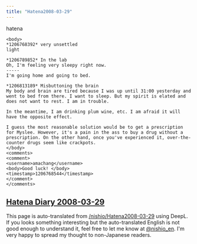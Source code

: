 ```yaml
---
title: "Hatena2008-03-29"
---
```


hatena

```
<body>
*1206768392* very unsettled
light

*1206789852* In the lab
Oh, I'm feeling very sleepy right now.
-----
I'm going home and going to bed.

*1206813189* Misbuttoning the brain
My body and brain are tired because I was up until 31:00 yesterday and went to bed from there. I want to sleep. But my spirit is elated and does not want to rest. I am in trouble.

In the meantime, I am drinking plum wine, etc. I am afraid it will have the opposite effect.

I guess the most reasonable solution would be to get a prescription for Myslee. However, it's a pain in the ass to buy a drug without a prescription. On the other hand, once you've experienced it, over-the-counter drugs seem like crackpots.
</body>
<comments>
<comment>
<username>amachang</username>
<body>Good luck! </body>
<timestamp>1206768544</timestamp>
</comment>
</comments>
```


[Hatena Diary 2008-03-29](https://nishiohirokazu.hatenadiary.org/archive/2008/03/29)
---
This page is auto-translated from [/nishio/Hatena2008-03-29](https://scrapbox.io/nishio/Hatena2008-03-29) using DeepL. If you looks something interesting but the auto-translated English is not good enough to understand it, feel free to let me know at [@nishio_en](https://twitter.com/nishio_en). I'm very happy to spread my thought to non-Japanese readers.
